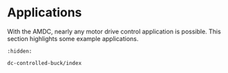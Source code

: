 # Applications

With the AMDC, nearly any motor drive control application is possible.
This section highlights some example applications.

```{toctree}
:hidden:

dc-controlled-buck/index
```